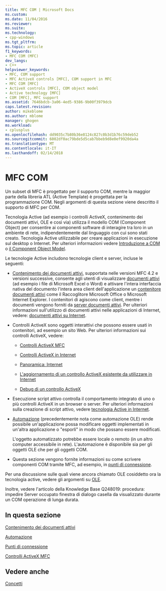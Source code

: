 ```yaml
---
title: MFC COM | Microsoft Docs
ms.custom: 
ms.date: 11/04/2016
ms.reviewer: 
ms.suite: 
ms.technology:
- cpp-windows
ms.tgt_pltfrm: 
ms.topic: article
f1_keywords:
- MFC COM (MFC)
dev_langs:
- C++
helpviewer_keywords:
- MFC, COM support
- MFC ActiveX controls [MFC], COM support in MFC
- MFC COM [MFC]
- ActiveX controls [MFC], COM object model
- Active technology [MFC]
- COM [MFC], MFC support
ms.assetid: 7646bdcb-3a06-4ed5-9386-9b00f3979dcb
caps.latest.revision: 
author: mikeblome
ms.author: mblome
manager: ghogen
ms.workload:
- cplusplus
ms.openlocfilehash: dd9035c7b80b36e8124c827c0b3d1b76c59deb52
ms.sourcegitcommit: 6002df0ac79bde5d5cab7bbeb9d8e0ef9920da4a
ms.translationtype: MT
ms.contentlocale: it-IT
ms.lasthandoff: 02/14/2018
---
```

# <a name="mfc-com"></a>MFC COM
Un subset di MFC è progettato per il supporto COM, mentre la maggior parte della libreria ATL (Active Template) è progettata per la programmazione COM. Negli argomenti di questa sezione viene descritto il supporto di MFC per COM.  
  
 Tecnologia Active (ad esempio i controlli ActiveX, contenimento dei documenti attivi, OLE e così via) utilizza il modello COM (Component Object) per consentire ai componenti software di interagire tra loro in un ambiente di rete, indipendentemente dal linguaggio con cui sono stati creato. Tecnologia Active utilizzabile per creare applicazioni in esecuzione sul desktop o Internet. Per ulteriori informazioni vedere [Introduzione a COM](../atl/introduction-to-com.md) o [il Component Object Model](http://msdn.microsoft.com/library/windows/desktop/ms694363).  
  
 Le tecnologie Active includono tecnologie client e server, incluse le seguenti:  
  
-   [Contenimento dei documenti attivi](../mfc/active-document-containment.md), supportata nelle versioni MFC 4.2 e versioni successive, consente agli utenti di visualizzare [documenti attivi](../mfc/active-documents.md) (ad esempio i file di Microsoft Excel o Word) e attivare l'intera interfaccia nativa del documento l'intera area client dell'applicazione un [contenitore documenti attivi](../mfc/active-document-containers.md) come il Raccoglitore Microsoft Office o Microsoft Internet Explorer. I contenitori di agiscono come client, mentre i documenti vengono forniti da [server documenti attivi](../mfc/active-document-servers.md). Per ulteriori informazioni sull'utilizzo di documenti attivi nelle applicazioni di Internet, vedere: [documenti attivi su Internet](../mfc/active-documents-on-the-internet.md).  
  
-   Controlli ActiveX sono oggetti interattivi che possono essere usati in contenitori, ad esempio un sito Web. Per ulteriori informazioni sui controlli ActiveX, vedere:  
  
    -   [Controlli ActiveX MFC](../mfc/mfc-activex-controls.md)  
  
    -   [Controlli ActiveX in Internet](../mfc/activex-controls-on-the-internet.md)  
  
    -   [Panoramica: Internet](../mfc/mfc-internet-programming-basics.md)  
  
    -   [L'aggiornamento di un controllo ActiveX esistente da utilizzare in Internet](../mfc/upgrading-an-existing-activex-control.md)  
  
    -   [Debug di un controllo ActiveX](/visualstudio/debugger/how-to-debug-an-activex-control)  
  
-   Esecuzione script attivo controlla il comportamento integrato di uno o più controlli ActiveX in un browser o server. Per ulteriori informazioni sulla creazione di script attivo, vedere [tecnologia Active in Internet](../mfc/active-technology-on-the-internet.md).  
  
-   [Automazione](../mfc/automation.md) (precedentemente nota come automazione OLE) rende possibile un'applicazione possa modificare oggetti implementati in un'altra applicazione o "esporli" in modo che possano essere modificati.  
  
     L'oggetto automatizzato potrebbe essere locale o remoto (in un altro computer accessibile in rete). L'automazione è disponibile sia per gli oggetti OLE che per gli oggetti COM.  
  
-   Questa sezione vengono fornite informazioni su come scrivere componenti COM tramite MFC, ad esempio, in [punti di connessione](../mfc/connection-points.md).  
  
 Per una discussione sulle quali viene ancora chiamato OLE cosiddetto ora la tecnologia active, vedere gli argomenti su [OLE](../mfc/ole-in-mfc.md).  
  
 Inoltre, vedere l'articolo della Knowledge Base Q248019: procedura: impedire Server occupato finestra di dialogo casella da visualizzato durante un COM operazione di lunga durata.  
  
## <a name="in-this-section"></a>In questa sezione  
 [Contenimento dei documenti attivi](../mfc/active-document-containment.md)  
  
 [Automazione](../mfc/automation.md)  
  
 [Punti di connessione](../mfc/connection-points.md)  
  
 [Controlli ActiveX MFC](../mfc/mfc-activex-controls.md)  
  
## <a name="see-also"></a>Vedere anche  
 [Concetti](../mfc/mfc-concepts.md)

